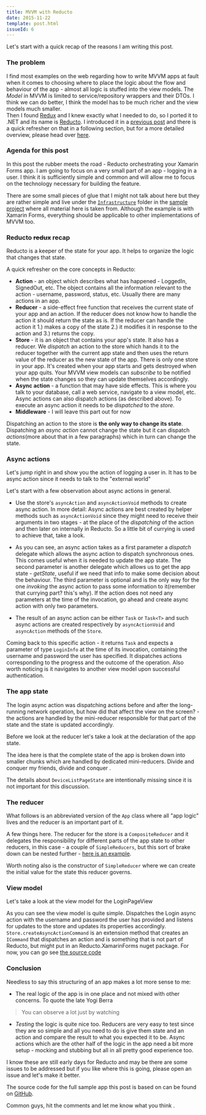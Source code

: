 ```yaml
---
title: MVVM with Reducto
date: 2015-11-22
template: post.html
issueId: 6
---
```


Let's start with a quick recap of the reasons I am writing this post. 

### The problem

I find most examples on the web regarding how to write MVVM apps at fault when it comes to choosing where to place the logic about the flow and behaviour of the app - almost all logic is stuffed into the view models. The _Model_ in MVVM is limited to service/repository wrappers and their DTOs. I think we can do better, I think the model has to be much richer and the view models much smaller.<br>
Then I found [Redux](http://redux.js.org) and I knew exactly what I needed to do, so I ported it to .NET and its name is [Reducto](). I introduced it in a [previous post](/compartmentalizing-logic/) and there is a quick refresher on that in a following section, but for a more detailed overview, please head over [here](/compartmentalizing-logic/). 

### Agenda for this post

In this post the rubber meets the road - Reducto orchestrating your Xamarin Forms app. I am going to focus on a very small part of an app - logging in a user. I think it is sufficiently simple and common and will allow me to focus on the technology necessary for building the feature.

There are some small pieces of glue that I might not talk about here but they are rather simple and live under the [`Infrastructure`](https://github.com/pshomov/reducto.sample/blob/master/src/Reducto.Sample/Infrastructure) folder in the [sample project](https://github.com/pshomov/reducto.sample) where all material here is taken from.
Although the example is with Xamarin Forms, everything should be applicable to other implementations of MVVM too. 

### Reducto ~~redux~~ recap

Reducto is a keeper of the state for your app. It helps to organize the logic that changes that state.
  
A quick refresher on the core concepts in Reducto:

 - **Action** - an object which describes what has happened - LoggedIn, SignedOut, etc. The object contains all the information relevant to the action - username, password, status, etc. Usually there are many actions in an app. 
 - **Reducer** - a side-effect free function that receives the current state of your app and an action. If the reducer does not know how to handle the action it should return the state as is. If the reducer can handle the action it 1.) makes a copy of the state 2.) it modifies it in response to the action and 3.) returns the copy.
 - **Store** - it is an object that contains your app's state. It also has a reducer. We _dispatch_ an action to the store which hands it to the reducer together with the current app state and then uses the return value of the reducer as the new state of the app. There is only one store in your app. It's created when your app starts and gets destroyed when your app quits. Your MVVM view models can _subscribe_ to be notified when the state changes so they can update themselves accordingly. 
 - **Async action** - a function that may have side effects. This is where you talk to your database, call a web service, navigate to a view model, etc. Async actions can also dispatch actions (as described above). To execute an async action it needs to be _dispatched_ to the _store_.
 - **Middleware** - I will leave this part out for now

Dispatching an action to the store is **the only way to change its state**.<br>
Dispatching an _async action_ cannot change the state but it can dispatch _actions_(more about that in a few paragraphs) which in turn can change the state.
   
### Async actions

Let's jump right in and show you the action of logging a user in. It has to be async action since it needs to talk to the "external world"
<script src="https://gist.github.com/pshomov/c534fb9eb3052dcc3f67.js?file=async.action.cs"></script>

Let's start with a few observation about async actions in general. 

 - Use the store's `asyncAction` and `asyncActionVoid` methods to create async action. In more detail: Async actions are best created by helper methods such as `asyncActionVoid` since they might need to receive their arguments in two stages - at the place of the _dispatching_ of the action and then later on internally in Reducto. So a little bit of currying is used to achieve that, take a look.  
 <script src="https://gist.github.com/pshomov/c534fb9eb3052dcc3f67.js?file=asyncaction.void.cs"></script>

 - As you can see, an async action takes as a first parameter a _dispatch_ delegate which allows the async action to dispatch synchronous ones. This comes useful when it is needed to update the app state. The second parameter is another delegate which allows us to get the app state - _getState_, useful if we need that info to make some decision about the behaviour. The third parameter is optional and is the only way for the one _invoking_ the async action to pass some information to it(remember that currying part? this's why). If the action does not need any parameters at the time of the invocation, go ahead and create async action with only two parameters.
 
 - The result of an async action can be either `Task` or `Task<T>` and such async actions are created respectively by  `asyncActionVoid` and `asyncAction` methods of the `Store`.

Coming back to this specific action - it returns `Task` and expects a parameter of type `LoginInfo` at the time of its invocation, containing the username and password the user has specified.
It dispatches actions corresponding to the progress and the outcome of the operation. Also worth noticing is it navigates to another view model upon successful authentication.

### The app state

The login async action was dispatching actions before and after the long-running network operation, but how did that affect the view on the screen? - the actions are handled by the mini-reducer responsible for that part of the state and the state is updated accordingly. 

Before we look at the reducer let's take a look at the declaration of the app state.

<script src="https://gist.github.com/pshomov/c534fb9eb3052dcc3f67.js?file=app.store.cs"></script>
 
The idea here is that the complete state of the app is broken down into smaller chunks which are handled by dedicated mini-reducers. Divide and conquer my friends, divide and conquer <i class="em em-wink"></i>.

The details about `DeviceListPageState` are intentionally missing since it is not important for this discussion.

### The reducer

What follows is an abbreviated version of the `App` class where all "app logic" lives and the reducer is an important part of it.

<script src="https://gist.github.com/pshomov/c534fb9eb3052dcc3f67.js?file=app.declaration.cs"></script>

A few things here. The reducer for the store is a `CompositeReducer` and it delegates the responsibility for different parts of the app state to other reducers, in this case - a couple of `SimpleReducers`, but this sort of brake down can be nested further - [here is an example](https://github.com/pshomov/reducto/blob/master/src/Reducto.Tests/ReducersTests.cs#L89). 

Worth noting also is the constructor of `SimpleReducer` where we can create the initial value for the state this reducer governs.

### View model

Let's take a look at the view model for the LoginPageView

<script src="https://gist.github.com/pshomov/c534fb9eb3052dcc3f67.js?file=viewmodel.cs"></script>

As you can see the view model is quite simple. Dispatches the Login async action with the username and password the user has provided and listens for updates to the store and updates its properties accordingly.
`Store.createAsyncActionCommand` is an extension method that creates an `ICommand` that dispatches an action and is something that is not part of Reducto, but might put in an Reducto.XamarinForms nuget package. For now, you can go see [the source code](https://github.com/pshomov/reducto.sample/blob/master/src/Reducto.Sample/Infrastructure/CommandToAction.cs)

### Conclusion

Needless to say this structuring of an app makes a lot more sense to me:

 - The real logic of the app is in one place and not mixed with other concerns. To quote the late Yogi Berra  
 > You can observe a lot just by watching
 - _Testing_ the logic is quite nice too. Reducers are very easy to test since they are so simple and all you need to do is give them state and an action and compare the result to what you expected it to be. Async actions which are the other half of the logic in the app need a bit more setup - mocking and stubbing but all in all pretty good experience too.
 

I know these are still early days for Reducto and may be there are some issues to be addressed but if you like where this is going, please open an issue and let's make it better.

The source code for the full sample app this post is based on can be found on [GitHub](https://github.com/pshomov/reducto.sample). 

Common guys, hit the comments and let me know what you think <i class="em em-wink"></i>. 

